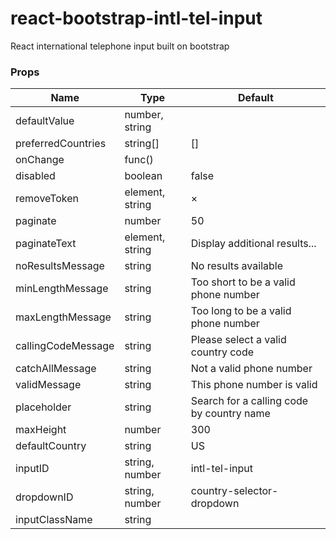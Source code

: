 # react-bootstrap-intl-tel-input
React international telephone input built on bootstrap

### Props

| Name               | Type            | Default                                   |
|--------------------|-----------------|-------------------------------------------|
| defaultValue       | number, string  |                                           |
| preferredCountries | string[]        | []                                        |
| onChange           | func()          |                                           |
| disabled           | boolean         | false                                     |
| removeToken        | element, string | <span>&times;</span>                      |
| paginate           | number          | 50                                        |
| paginateText       | element, string | Display additional results...             |
| noResultsMessage   | string          | No results available                      |
| minLengthMessage   | string          | Too short to be a valid phone number      |
| maxLengthMessage   | string          | Too long to be a valid phone number       |
| callingCodeMessage | string          | Please select a valid country code        |
| catchAllMessage    | string          | Not a valid phone number                  |
| validMessage       | string          | This phone number is valid                |
| placeholder        | string          | Search for a calling code by country name |
| maxHeight          | number          | 300                                       |
| defaultCountry     | string          | US                                        |
| inputID            | string, number  | intl-tel-input                            |
| dropdownID         | string, number  | country-selector-dropdown                 |
| inputClassName     | string          |                                           |
